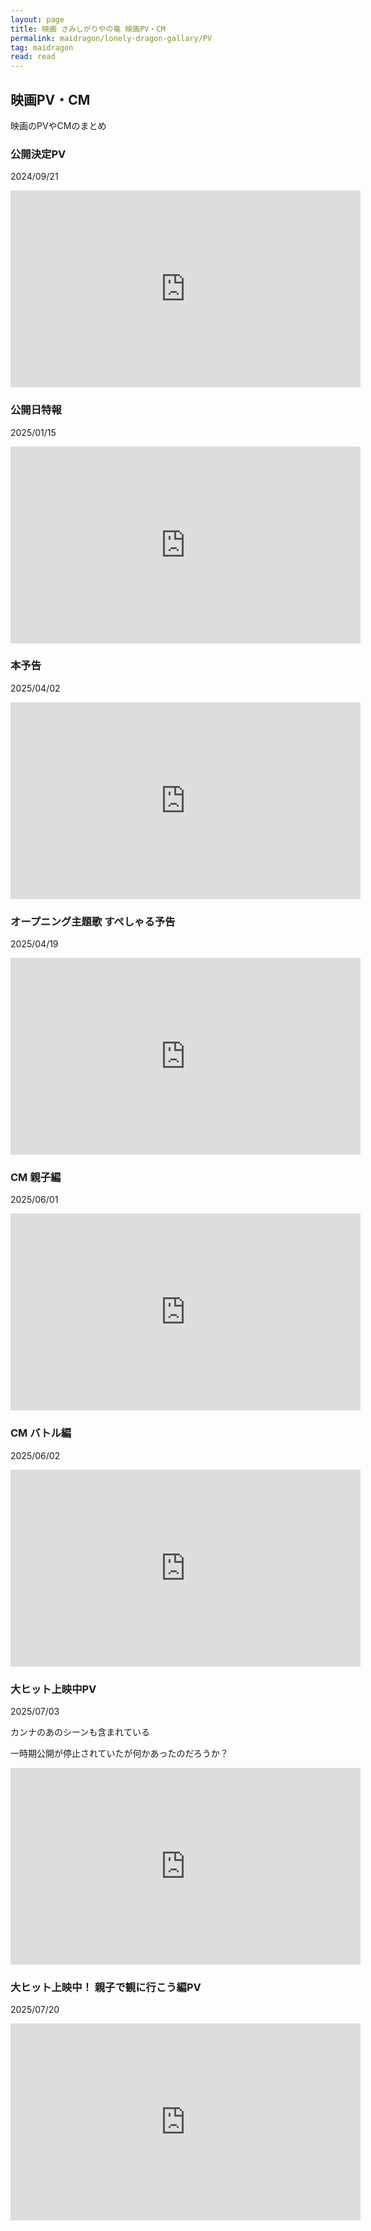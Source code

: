 ```yaml
---
layout: page
title: 映画 さみしがりやの竜 映画PV・CM
permalink: maidragon/lonely-dragon-gallary/PV
tag: maidragon
read: read
---
```


## 映画PV・CM

映画のPVやCMのまとめ

### 公開決定PV

2024/09/21

<iframe width="560" height="315" src="https://www.youtube.com/embed/wiOTWEKzy08?si=W03Sq0JlngnMXCVX" title="YouTube video player" frameborder="0" allow="accelerometer; autoplay; clipboard-write; encrypted-media; gyroscope; picture-in-picture; web-share" referrerpolicy="strict-origin-when-cross-origin" allowfullscreen></iframe>

### 公開日特報

2025/01/15

<iframe width="560" height="315" src="https://www.youtube.com/embed/lnFSbMkOP44?si=0hBveCKlu1XAomBe" title="YouTube video player" frameborder="0" allow="accelerometer; autoplay; clipboard-write; encrypted-media; gyroscope; picture-in-picture; web-share" referrerpolicy="strict-origin-when-cross-origin" allowfullscreen></iframe>

### 本予告

2025/04/02

<iframe width="560" height="315" src="https://www.youtube.com/embed/BW6bx31UqAM?si=CocztfVpKFibLkkb" title="YouTube video player" frameborder="0" allow="accelerometer; autoplay; clipboard-write; encrypted-media; gyroscope; picture-in-picture; web-share" referrerpolicy="strict-origin-when-cross-origin" allowfullscreen></iframe>

### オープニング主題歌 すぺしゃる予告

2025/04/19

<iframe width="560" height="315" src="https://www.youtube.com/embed/Uw0Vi8PcDUQ?si=0nU8wp2t_dWlNNg7" title="YouTube video player" frameborder="0" allow="accelerometer; autoplay; clipboard-write; encrypted-media; gyroscope; picture-in-picture; web-share" referrerpolicy="strict-origin-when-cross-origin" allowfullscreen></iframe>

### CM 親子編

2025/06/01

<iframe width="560" height="315" src="https://www.youtube.com/embed/YE8agZAZGJ8?si=vI6XaEvujpBLuPQc" title="YouTube video player" frameborder="0" allow="accelerometer; autoplay; clipboard-write; encrypted-media; gyroscope; picture-in-picture; web-share" referrerpolicy="strict-origin-when-cross-origin" allowfullscreen></iframe>

### CM バトル編

2025/06/02

<iframe width="560" height="315" src="https://www.youtube.com/embed/rM5DIu5Cxow?si=2IVPSdGE5DR8voFx" title="YouTube video player" frameborder="0" allow="accelerometer; autoplay; clipboard-write; encrypted-media; gyroscope; picture-in-picture; web-share" referrerpolicy="strict-origin-when-cross-origin" allowfullscreen></iframe>

### 大ヒット上映中PV

2025/07/03

カンナのあのシーンも含まれている  

一時期公開が停止されていたが何かあったのだろうか？

<iframe width="560" height="315" src="https://www.youtube.com/embed/2Cuz9x27kKE?si=DbgPlIDtdPBybDhq" title="YouTube video player" frameborder="0" allow="accelerometer; autoplay; clipboard-write; encrypted-media; gyroscope; picture-in-picture; web-share" referrerpolicy="strict-origin-when-cross-origin" allowfullscreen></iframe>

### 大ヒット上映中！ 親子で観に行こう編PV

2025/07/20

<iframe width="560" height="315" src="https://www.youtube.com/embed/B4faAulmFLQ?si=s0aUIswlNrH9oqjB" title="YouTube video player" frameborder="0" allow="accelerometer; autoplay; clipboard-write; encrypted-media; gyroscope; picture-in-picture; web-share" referrerpolicy="strict-origin-when-cross-origin" allowfullscreen></iframe>
